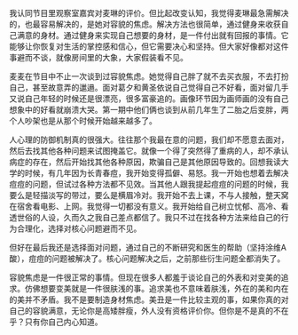 
我认同节目里观察室嘉宾对麦琳的评价。但比起改变认知，我觉得麦琳最急需解决的，也最容易解决的，是她对容貌的焦虑。解决方法也很简单，通过健身来收获自己满意的身材。通过健身来实现自己想要的身材，是一件付出就有回报的事情。它能够让你恢复对生活的掌控感和信心，但它需要决心和坚持。但大家好像都对这件事避而不谈，就像房间里的大象，大家假装看不见。

麦麦在节目中不止一次谈到过容貌焦虑。她觉得自己胖了就不去买衣服，不去打扮自己，甚至故意弄的邋遢。面对葛夕和黄圣依说自己觉得自己不好看，面对留几手又说自己年轻的时候还是很漂亮，很多富豪追的。画像环节因为画师画的没有自己想象中的好看就崩溃大哭。第一期中他们俩也谈到从前几年生了二胎之后变胖，两个人吵架也是从那个时候开始越来越多了。

人心理的防御机制真的很强大。往往那个我最在意的问题，我们却不愿意去面对，然后去找其他各种问题来试图掩盖它。就像一个得了突然得了重病的人，却不承认病症的存在，然后开始找其他各种原因，欺骗自己是其他原因导致的。回想我读大学的时候，有几年因为长青春痘，我开始变得孤僻、易怒。我一开始也想着去解决痘痘的问题，但试过各种方法都不见效。当其他人跟我提起痘痘的问题的时候，我要么是轻描淡写的带过，要么是横眉冷对。我开始不去上课，不与人接触，整天窝在宿舍看电影、上网。我觉得一切都没有意义。我开始给自己树立忧郁、高冷、看透世俗的人设，久而久之我自己差点都信了。我只不过在找各种方法来给自己的行为合理化，选择对核心问题避而不见。

但好在最后我还是选择面对问题，通过自己的不断研究和医生的帮助（坚持涂维A酸），痘痘的问题被解决了。核心问题解决之后，之前那些衍生问题全都消失了。

容貌焦虑是一件很正常的事情。但现在很多人都羞于谈论自己的外表和对变美的追求。仿佛想要变美就是一件很肤浅的事。追求美也不意味着肤浅，外在的美和内在的美并不矛盾。我不是要制造身材焦虑。美丑是一件比较主观的事，如果你真的对自己的容貌满意，无论你是高矮胖瘦，外人没有资格评价你。但你是不是真的不在乎？只有你自己内心知道。